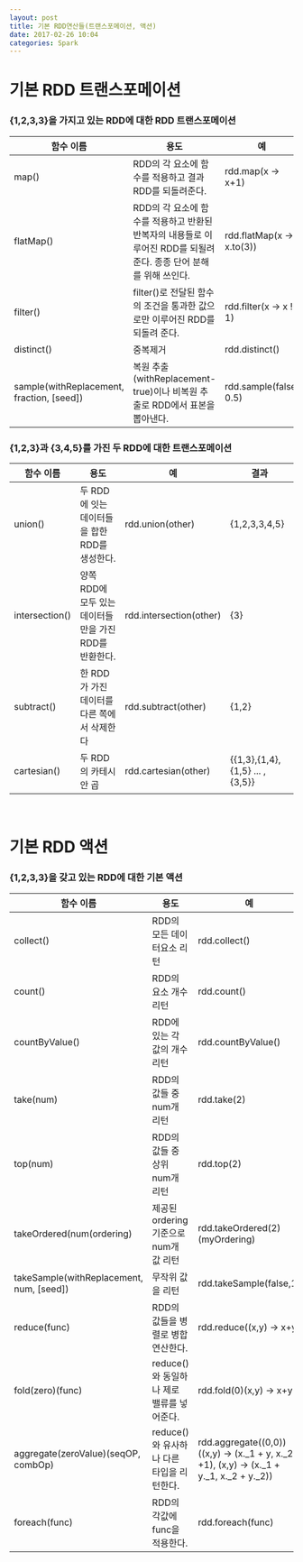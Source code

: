 ```yaml
---
layout: post
title: 기본 RDD연산들(트랜스포메이션, 액션)
date: 2017-02-26 10:04
categories: Spark
---
```


# 기본 RDD 트랜스포메이션

### **{1,2,3,3}을 가지고 있는 RDD에 대한 RDD 트랜스포메이션**

|함수 이름| 용도|예|결과|
|--------|------|---|----|
|map()|RDD의 각 요소에 함수를 적용하고 결과 RDD를 되돌려준다.| rdd.map(x -> x+1)| {2,3,4,4}|
|flatMap()|RDD의 각 요소에 함수를 적용하고 반환된 반복자의 내용들로 이루어진 RDD를 되될려준다. 종종 단어 분해를 위해 쓰인다.|rdd.flatMap(x -> x.to(3))|{1,2,3,2,3,3}|
|filter()|filter()로 전달된 함수의 조건을 통과한 값으로만 이루어진 RDD를 되돌려 준다.|rdd.filter(x -> x != 1)|{2,3,3}|
|distinct()|중복제거|rdd.distinct()|{1,2,3}|
|sample(withReplacement, fraction, [seed])|복원 추출(withReplacement-true)이나 비복원 추출로 RDD에서 표본을 뽑아낸다.|rdd.sample(false, 0.5)|생략|

### **{1,2,3}과 {3,4,5}를 가진 두 RDD에 대한 트랜스포메이션**

|함수 이름| 용도|예|결과|
|--------|------|---|----|
|union()|두 RDD에 잇는 데이터들을 합한 RDD를 생성한다.|rdd.union(other)|{1,2,3,3,4,5}|
|intersection()|양쪽 RDD에 모두 있는 데이터들만을 가진 RDD를 반환한다.|rdd.intersection(other)|{3}|
|subtract()|한 RDD가 가진 데이터를 다른 쪽에서 삭제한다|rdd.subtract(other)|{1,2}|
|cartesian()|두 RDD의 카테시안 곱|rdd.cartesian(other)| \{\{1,3},{1,4},{1,5} ... ,{3,5}} |

<br>

# 기본 RDD 액션

### **{1,2,3,3}을 갖고 있는 RDD에 대한 기본 액션**

|함수 이름| 용도|예|결과|
|--------|------|---|----|
|collect()|RDD의 모든 데이터요소 리턴|rdd.collect()|{1,2,3,3}|
|count()|RDD의 요소 개수 리턴|rdd.count()|4|
|countByValue()|RDD에 있는 각 값의 개수 리턴|rdd.countByValue()|\{\{1,1},{2,1},{3,2}}|
|take(num)|RDD의 값들 중 num개 리턴|rdd.take(2)|{1,2}|
|top(num)|RDD의 값들 중 상위 num개 리턴|rdd.top(2)|{3,3}|
|takeOrdered(num(ordering)|제공된 ordering 기준으로 num개 값 리턴|rdd.takeOrdered(2)(myOrdering)|{3,3}|
|takeSample(withReplacement, num, [seed])|무작위 값을 리턴|rdd.takeSample(false,1)|생략|
|reduce(func)|RDD의 값들을 병렬로 병합 연산한다.|rdd.reduce((x,y) -> x+y)|9|
|fold(zero)(func)|reduce()와 동일하나 제로 밸류를 넣어준다.|rdd.fold(0)(x,y) -> x+y| 9|
|aggregate(zeroValue)(seqOP, combOp)|reduce()와 유사하나 다른 타입을 리턴한다.|rdd.aggregate((0,0))((x,y) -> (x._1 + y, x._2 +1), (x,y) -> (x._1 + y._1, x._2 + y._2))|{9,4}|
|foreach(func)|RDD의 각값에 func을 적용한다.| rdd.foreach(func)|없음|


